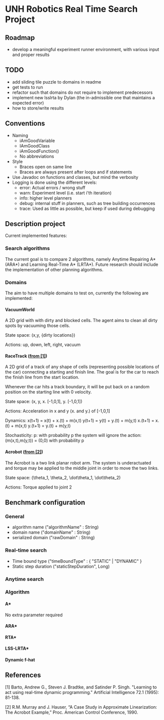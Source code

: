 # UNH Robotics Real Time Search Project

## Roadmap

* develop a meaningful experiment runner environment, with various input and proper results

## TODO

* add sliding tile puzzle to domains in readme
* get tests to run 
* refactor such that domains do not require to implement predecessors
* implement new lsslrta by Dylan (the in-admissible one that maintains a expected error)
* how to store/write results

## Conventions

* Naming
    - iAmGoodVariable
    - IAmGoodClass
    - iAmGoodFunction()
    - No abbreviations
* Style
    - Braces open on same line
    - Braces are always present after loops and if statements
* Use Javadoc on functions and classes, but mind the verbosity
* Logging is done using the different levels:
    - error: Actual errors / wrong stuff
    - warn: Experiment level (i.e. start i'th iteration)
    - info: higher level planners 
    - debug: internal stuff in planners, such as tree building occurrences
    - trace: Used as little as possible, but keep if used during debugging

## Description project
Current implemented features:

### Search algorithms

The current goal is to compare 2 algorithms, namely Anytime Repairing A* (ARA*) and Learning Real-Time A* (LRTA*). Future research should include the implementation of other planning algorithms.

### Domains

The aim to have multiple domains to test on, currently the following are implemented:

#### VacuumWorld

A 2D grid with with dirty and blocked cells. The agent aims to clean all dirty spots by vacuuming those cells.

State space: (x,y, {dirty locations})

Actions: up, down, left, right, vacuum 

#### RaceTrack ([from [1]](#ref-1))

A 2D grid of a track of any shape of cells (representing possible locations of the car) connecting a 
starting and finish line. The goal is for the car to reach the finish line from the start location.

Whenever the car hits a track boundary, it will be put back on a random position on the starting line with 0 velocity.

State space: (x, y, x. [-1,0,1], y. [-1,0,1])

Actions: Acceleration in x and y (x. and y.) of [-1,0,1]

Dynamics:       x(t+1) = x(t) + x.(t) + m(x,t)
                y(t+1) = y(t) + y.(t) + m(y,t)
                x.(t+1) = x.(t) + m(x,t)
                y.(t+1) = y.(t) + m(y,t)

Stochasticity:  p: with probability p the system will ignore the action: (m(x,t),m(y,t)) = (0,0) with probability p 

#### Acrobot  ([from [2]](#ref-2))

The Acrobot is a two link planar robot arm.  The system is underactuated and torque may be applied to the middle joint in order to move the two links.

State space: (\theta_1, \theta_2, \dot\theta_1, \dot\theta_2)

Actions: Torque applied to joint 2

## Benchmark configuration

### General

 * algorithm name ("algorithmName" : String)
 * domain name ("domainName" : String) 
 * serialized domain ("rawDomain" : String)

### Real-time search

 * Time bound type ("timeBoundType" : { "STATIC" | "DYNAMIC" } 
 * Static step duration ("staticStepDuration", Long) 

### Anytime search

### Algorithm

#### A*

No extra parameter required

#### ARA*

#### RTA*

#### LSS-LRTA*

#### Dynamic f-hat

## References

<a name="ref-1"></a>[1] Barto, Andrew G., Steven J. Bradtke, and Satinder P. Singh. "Learning to act using real-time dynamic programming." Artificial Intelligence 72.1 (1995): 81-138.

<a name="ref-2"></a>[2] R.M. Murray and J. Hauser, “A Case Study in Approximate Linearization:
The Acrobot Example,” Proc. American Control Conference, 1990.